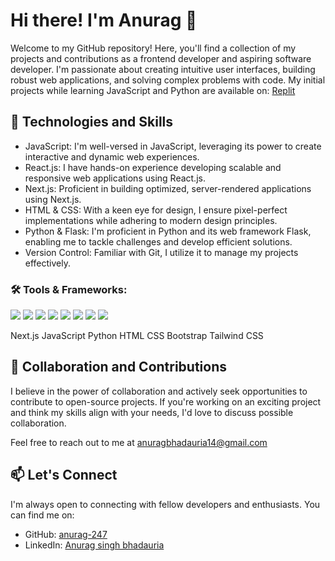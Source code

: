 # Hi there! I'm Anurag 👋
Welcome to my GitHub repository! Here, you'll find a collection of my projects and contributions as a frontend developer and aspiring software developer. I'm passionate about creating intuitive user interfaces, building robust web applications, and solving complex problems with code.
My initial projects while learning JavaScript and Python are available on: <a href="https://replit.com/@AnuragSingh133">Replit</a>

## 🧰 Technologies and Skills
* JavaScript: I'm well-versed in JavaScript, leveraging its power to create interactive and dynamic web experiences.
* React.js: I have hands-on experience developing scalable and responsive web applications using React.js.
* Next.js: Proficient in building optimized, server-rendered applications using Next.js.
* HTML & CSS: With a keen eye for design, I ensure pixel-perfect implementations while adhering to modern design principles.
* Python & Flask: I'm proficient in Python and its web framework Flask, enabling me to tackle challenges and develop efficient solutions.
* Version Control: Familiar with Git, I utilize it to manage my projects effectively.

### 🛠 Tools & Frameworks:
<img src="https://camo.githubusercontent.com/8e61133630901ca8816979c956a1c18bc3bf944fcb8bbaf59f4d0c34c9e6a8c3/68747470733a2f2f696d672e736869656c64732e696f2f62616467652f2d52656163742e6a732d3631444146423f6c6f676f3d7265616374266c6f676f436f6c6f723d7768697465267374796c653d666c61742d737175617265" /> <img src="https://camo.githubusercontent.com/cbb6123312c61a56218dcb1e3c7f32327f90801c977170b41ee9cf517d66c318/68747470733a2f2f696d672e736869656c64732e696f2f62616467652f2d4e6578742e6a732d3030303030303f6c6f676f3d6e657874646f746a73266c6f676f436f6c6f723d7768697465267374796c653d666c61742d737175617265"> <img src="https://camo.githubusercontent.com/616246bcae760f9bada17f1faf2d8db7bb9b89449bb7b56510f5a6c8680b7db8/68747470733a2f2f696d672e736869656c64732e696f2f62616467652f2d4a6176615363726970742d4637444631453f6c6f676f3d6a617661736372697074266c6f676f436f6c6f723d626c61636b267374796c653d666c61742d737175617265" /> <img src="https://camo.githubusercontent.com/37dee46103019d0832ed7449dd164ec4259b6bf9ee802f19ba5b153f2a77855f/68747470733a2f2f696d672e736869656c64732e696f2f62616467652f2d507974686f6e2d3337373641423f6c6f676f3d707974686f6e266c6f676f436f6c6f723d7768697465267374796c653d666c61742d737175617265" /> <img src="https://camo.githubusercontent.com/03ba0c983eb39e27701d4108420bcecfc1a666338c13a91f3cc15dd86aaa8866/68747470733a2f2f696d672e736869656c64732e696f2f62616467652f2d48544d4c2d4533344632363f6c6f676f3d68746d6c35266c6f676f436f6c6f723d7768697465267374796c653d666c61742d737175617265" /> <img src="https://camo.githubusercontent.com/a2b7d13d2d7a6b7701137c1444a665f6f3ed1881f7fdca7bafedf32ac189a883/68747470733a2f2f696d672e736869656c64732e696f2f62616467652f2d4353532d3135373242363f6c6f676f3d63737333266c6f676f436f6c6f723d7768697465267374796c653d666c61742d737175617265" /> <img src="https://camo.githubusercontent.com/b4df355ac0d54b2f91d265eeb80a6b61eb1341457588b2ff3b8615697bfe2539/68747470733a2f2f696d672e736869656c64732e696f2f62616467652f2d426f6f7473747261702d3739353242333f6c6f676f3d626f6f747374726170266c6f676f436f6c6f723d7768697465267374796c653d666c61742d737175617265" /> <img src="https://camo.githubusercontent.com/7247ab5c34a7f269414122f4edb47dd2e2a527e3f3c1e3f354489b6abc93ab8b/68747470733a2f2f696d672e736869656c64732e696f2f62616467652f2d5461696c77696e645f4353532d3338423241433f6c6f676f3d7461696c77696e642d637373266c6f676f436f6c6f723d7768697465267374796c653d666c61742d737175617265" />

Next.js JavaScript Python HTML CSS Bootstrap Tailwind CSS

## 🤝 Collaboration and Contributions
I believe in the power of collaboration and actively seek opportunities to contribute to open-source projects. If you're working on an exciting project and think my skills align with your needs, I'd love to discuss possible collaboration.

Feel free to reach out to me at anuragbhadauria14@gmail.com

## 📫 Let's Connect
I'm always open to connecting with fellow developers and enthusiasts. You can find me on:
* GitHub: <a href="https://github.com/anurag-247">anurag-247</a>
* LinkedIn: <a href="https://www.linkedin.com/in/anurag-bhadauria-363ab2278/">Anurag singh bhadauria</a>


